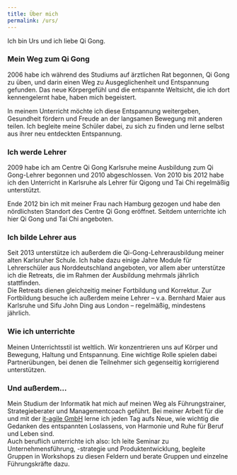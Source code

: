 ```yaml
---
title: Über mich
permalink: /urs/
---
```

Ich bin Urs und ich liebe Qi Gong.

### Mein Weg zum Qi Gong
2006 habe ich während des Studiums auf ärztlichen Rat begonnen, Qi Gong zu üben, und darin einen Weg zu Ausgeglichenheit und Entspannung gefunden. Das neue Körpergefühl und die entspannte Weltsicht, die ich dort kennengelernt habe, haben mich begeistert.

In meinem Unterricht möchte ich diese Entspannung weitergeben, Gesundheit fördern und Freude an der langsamen Bewegung mit anderen teilen. Ich begleite meine Schüler dabei, zu sich zu finden und lerne selbst aus ihrer neu entdeckten Entspannung.

### Ich werde Lehrer
2009 habe ich am Centre Qi Gong Karlsruhe meine Ausbildung zum Qi Gong-Lehrer begonnen und 2010 abgeschlossen.
Von 2010 bis 2012 habe ich den Unterricht in Karlsruhe als Lehrer für Qigong und Tai Chi regelmäßig unterstützt.

Ende 2012 bin ich mit meiner Frau nach Hamburg gezogen und habe den nördlichsten Standort des Centre Qi Gong eröffnet. Seitdem unterrichte ich hier Qi Gong und Tai Chi angeboten.

### Ich bilde Lehrer aus
Seit 2013 unterstütze ich außerdem die Qi-Gong-Lehrerausbildung meiner alten Karlsruher Schule. Ich habe dazu einige Jahre Module für Lehrerschüler aus Norddeutschland angeboten, vor allem aber unterstütze ich die Retreats, die im Rahmen der Ausbildung mehrmals jährlich stattfinden.  
Die Retreats dienen gleichzeitig meiner Fortbildung und Korrektur. Zur Fortbildung besuche ich außerdem meine Lehrer – v.a. Bernhard Maier aus Karlsruhe und Sifu John Ding aus London – regelmäßig, mindestens jährlich.

### Wie ich unterrichte
Meinen Unterrichtsstil ist weltlich. Wir konzentrieren uns auf Körper und Bewegung, Haltung und Entspannung. Eine wichtige Rolle spielen dabei Partnerübungen, bei denen die Teilnehmer sich gegenseitig korrigierend unterstützen.

### Und außerdem…
Mein Studium der Informatik hat mich auf meinen Weg als Führungstrainer, Strategieberater und Managementcoach geführt. Bei meiner Arbeit für die und mit der [it-agile GmbH](https://it-agile.de) lerne ich jeden Tag aufs Neue, wie wichtig die Gedanken des entspannten Loslassens, von Harmonie und Ruhe für Beruf und Leben sind.  
Auch beruflich unterrichte ich also: Ich leite Seminar zu Unternehmensführung, -strategie und Produktentwicklung, begleite Gruppen in Workshops zu diesen Feldern und berate Gruppen und einzelne Führungskräfte dazu.